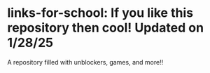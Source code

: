 # links-for-school: If you like this repository then cool! Updated on 1/28/25
A repository filled with unblockers, games, and more!! 

